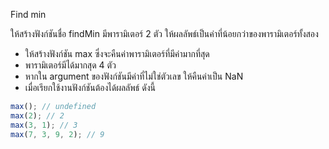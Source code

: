  Find min


ให้สร้างฟังก์ชันชื่อ findMin มีพารามิเตอร์ 2 ตัว
ให้ผลลัพธ์เป็นค่าที่น้อยกว่าของพารามิเตอร์ทั้งสอง








- ให้สร้างฟังก์ชัน max ซึ่งจะคืนค่าพารามิเตอร์ที่มีค่ามากที่สุด
- พารามิเตอร์มีได้มากสุด 4 ตัว
- หากใน argument ของฟังก์ชันมีค่าที่ไม่ใช่ตัวเลข ให้คืนค่าเป็น NaN
- เมื่อเรียกใช้งานฟังก์ชันต้องได้ผลลัพธ์ ดังนี้

```js
max(); // undefined
max(2); // 2
max(3, 1); // 3
max(7, 3, 9, 2); // 9
```
